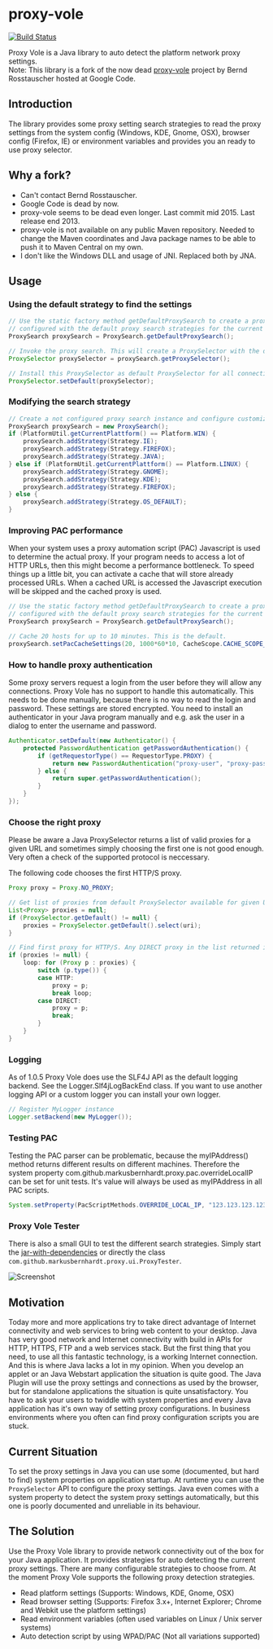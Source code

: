 # proxy-vole

[![Build Status](https://travis-ci.org/ghusta/proxy-vole.svg?branch=master)](https://travis-ci.org/ghusta/proxy-vole)

Proxy Vole is a Java library to auto detect the platform network proxy settings.  
Note: This library is a fork of the now dead [proxy-vole](https://code.google.com/p/proxy-vole/) project by Bernd Rosstauscher hosted at Google Code.

## Introduction
The library provides some proxy setting search strategies to read the proxy settings from the system config 
(Windows, KDE, Gnome, OSX), browser config (Firefox, IE) or environment variables and provides you an ready to use proxy selector.

## Why a fork?
* Can't contact Bernd Rosstauscher.
* Google Code is dead by now.
* proxy-vole seems to be dead even longer. Last commit mid 2015. Last release end 2013.
* proxy-vole is not available on any public Maven repository. Needed to change the Maven coordinates and Java package names
  to be able to push it to Maven Central on my own.
* I don't like the Windows DLL and usage of JNI. Replaced both by JNA.

## Usage

### Using the default strategy to find the settings
```Java
// Use the static factory method getDefaultProxySearch to create a proxy search instance 
// configured with the default proxy search strategies for the current environment.
ProxySearch proxySearch = ProxySearch.getDefaultProxySearch();

// Invoke the proxy search. This will create a ProxySelector with the detected proxy settings.
ProxySelector proxySelector = proxySearch.getProxySelector();

// Install this ProxySelector as default ProxySelector for all connections.
ProxySelector.setDefault(proxySelector);
```

### Modifying the search strategy
```Java
// Create a not configured proxy search instance and configure customized proxy search strategies.
ProxySearch proxySearch = new ProxySearch();
if (PlatformUtil.getCurrentPlattform() == Platform.WIN) {
    proxySearch.addStrategy(Strategy.IE);
    proxySearch.addStrategy(Strategy.FIREFOX);
    proxySearch.addStrategy(Strategy.JAVA);
} else if (PlatformUtil.getCurrentPlattform() == Platform.LINUX) {
    proxySearch.addStrategy(Strategy.GNOME);
    proxySearch.addStrategy(Strategy.KDE);
    proxySearch.addStrategy(Strategy.FIREFOX);
} else {
    proxySearch.addStrategy(Strategy.OS_DEFAULT);
}
```

### Improving PAC performance
When your system uses a proxy automation script (PAC) Javascript is used to determine the actual proxy. 
If your program needs to access a lot of HTTP URLs, then this might become a performance bottleneck.
To speed things up a little bit, you can activate a cache that will store already processed URLs.
When a cached URL is accessed the Javascript execution will be skipped and the cached proxy is used.
```Java
// Use the static factory method getDefaultProxySearch to create a proxy search instance 
// configured with the default proxy search strategies for the current environment.
ProxySearch proxySearch = ProxySearch.getDefaultProxySearch();

// Cache 20 hosts for up to 10 minutes. This is the default.
proxySearch.setPacCacheSettings(20, 1000*60*10, CacheScope.CACHE_SCOPE_HOST);
```

### How to handle proxy authentication
Some proxy servers request a login from the user before they will allow any connections. Proxy Vole 
has no support to handle this automatically. This needs to be done manually, because there is no way to read 
the login and password. These settings are stored encrypted. You need to install an authenticator in your Java
program manually and e.g. ask the user in a dialog to enter the username and password.
```Java
Authenticator.setDefault(new Authenticator() {
    protected PasswordAuthentication getPasswordAuthentication() {
        if (getRequestorType() == RequestorType.PROXY) {
            return new PasswordAuthentication("proxy-user", "proxy-password".toCharArray());
        } else { 
            return super.getPasswordAuthentication();
        }
    }               
});
```

### Choose the right proxy
Please be aware a Java ProxySelector returns a list of valid proxies for a given URL and sometimes simply 
choosing the first one is not good enough. Very often a check of the supported protocol is neccessary.

The following code chooses the first HTTP/S proxy.
```Java
Proxy proxy = Proxy.NO_PROXY;

// Get list of proxies from default ProxySelector available for given URL
List<Proxy> proxies = null;
if (ProxySelector.getDefault() != null) {
    proxies = ProxySelector.getDefault().select(uri);
}

// Find first proxy for HTTP/S. Any DIRECT proxy in the list returned is only second choice
if (proxies != null) {
    loop: for (Proxy p : proxies) {
        switch (p.type()) {
        case HTTP:
            proxy = p;
            break loop;
        case DIRECT:
            proxy = p;
            break;
        }
    }
}
```

### Logging
As of 1.0.5 Proxy Vole does use the SLF4J API as the default logging backend. See the Logger.Slf4jLogBackEnd class.
If you want to use another logging API or a custom logger you can install your own logger.
```Java
// Register MyLogger instance 
Logger.setBackend(new MyLogger());
```

### Testing PAC
Testing the PAC parser can be problematic, because the myIPAddress() method returns different results on different machines.
Therefore the system property com.github.markusbernhardt.proxy.pac.overrideLocalIP can be set for unit tests.
It's value will always be used as myIPAddress in all PAC scripts.
```Java
System.setProperty(PacScriptMethods.OVERRIDE_LOCAL_IP, "123.123.123.123");
```

### Proxy Vole Tester
There is also a small GUI to test the different search strategies. Simply start the [jar-with-dependencies](http://search.maven.org/remotecontent?filepath=com/github/markusbernhardt/proxy-vole/1.0.5/proxy-vole-1.0.5-jar-with-dependencies.jar) 
or directly the class `com.github.markusbernhardt.proxy.ui.ProxyTester`.

![Screenshot](https://raw.githubusercontent.com/MarkusBernhardt/proxy-vole/master/src/site/screenshots/proxy-vole-tester.png "Proxy Vole Tester")

## Motivation
Today more and more applications try to take direct advantage of Internet connectivity and web services to bring web content
to your desktop. Java has very good network and Internet connectivity with build in APIs for HTTP, HTTPS, FTP and a web services stack.
But the first thing that you need, to use all this fantastic technology, is a working Internet connection. And this is where Java
lacks a lot in my opinion. When you develop an applet or an Java Webstart application the situation is quite good. The Java 
Plugin will use the proxy settings and connections as used by the browser, but for standalone applications the situation is 
quite unsatisfactory. You have to ask your users to twiddle with system properties and every Java application has 
it's own way of setting proxy configurations. In business environments where you often can find proxy configuration scripts you are stuck.

## Current Situation
To set the proxy settings in Java you can use some (documented, but hard to find) system properties on application startup. 
At runtime you can use the `ProxySelector` API to configure the proxy settings. Java even comes with a system property to 
detect the system proxy settings automatically, but this one is poorly documented and unreliable in its behaviour.

## The Solution
Use the Proxy Vole library to provide network connectivity out of the box for your Java application. It provides strategies 
for auto detecting the current proxy settings. There are many configurable strategies to choose from. At the moment Proxy Vole 
supports the following proxy detection strategies.

* Read platform settings (Supports: Windows, KDE, Gnome, OSX)
* Read browser setting (Supports: Firefox 3.x+, Internet Explorer; Chrome and Webkit use the platform settings)
* Read environment variables (often used variables on Linux / Unix server systems)
* Auto detection script by using WPAD/PAC (Not all variations supported)

